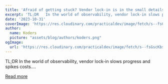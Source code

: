 ```yaml
---
title: 'Afraid of getting stuck? Vendor lock-in is in the small details 🔐'
excerpt: 'TL;DR   In the world of observability, vendor lock-in slows progress and spikes costs....'
date: '2023-10-31'
coverImage: 'https://res.cloudinary.com/practicaldev/image/fetch/s--fsGscKbs--/c_imagga_scale,f_auto,fl_progressive,h_420,q_auto,w_1000/https://dev-to-uploads.s3.amazonaws.com/uploads/articles/zao4khgu08jqlit9tjqy.png'
author:
  name: Koders
  picture: "assets/blog/authors/koders.png"
ogImage:
  url: 'https://res.cloudinary.com/practicaldev/image/fetch/s--fsGscKbs--/c_imagga_scale,f_auto,fl_progressive,h_420,q_auto,w_1000/https://dev-to-uploads.s3.amazonaws.com/uploads/articles/zao4khgu08jqlit9tjqy.png'
---
```


TL;DR   In the world of observability, vendor lock-in slows progress and spikes costs....

[Read more](https://dev.to/keephq/afraid-of-getting-stuck-vendor-lock-in-is-in-the-small-details-9fg)
